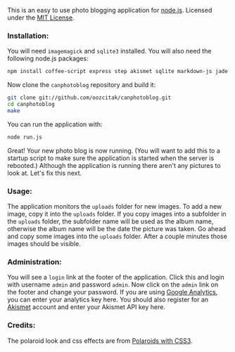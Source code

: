 This is an easy to use photo blogging application for [node.js](http://nodejs.org/). 
Licensed under the [MIT License](http://www.opensource.org/licenses/mit-license.php).

### Installation:

You will need `imagemagick` and `sqlite3` installed. You will also need the following node.js packages:

``` sh
npm install coffee-script express step akismet sqlite markdown-js jade
```

Now clone the `canphotoblog` repository and build it:

``` sh
git clone git://github.com/oozcitak/canphotoblog.git
cd canphotoblog
make
```

You can run the application with:

``` sh
node run.js
```

Great! Your new photo blog is now running. (You will want to add this to a startup script to make sure the application is started when the server is rebooted.) Although the application is running there aren't any pictures to look at. Let's fix this next.

### Usage:

The application monitors the `uploads` folder for new images. To add a new image, copy it into the `uploads` folder. If you copy images into a subfolder in the `uploads` folder, the subfolder name will be used as the album name, otherwise the album name will be the date the picture was taken. Go ahead and copy some images into the `uploads` folder. After a couple minutes those images should be visible.

### Administration:

You will see a `login` link at the footer of the application. Click this and login with username `admin` and password `admin`. Now click on the `admin` link on the footer and change your password. If you are using [Google Analytics](http://www.google.com/analytics/), you can enter your analytics key here. You should also register for an [Akismet](https://akismet.com/signup/) account and enter your Akismet API key here.

### Credits:

The polaroid look and css effects are from [Polaroids with CSS3](http://www.zurb.com/playground/css3-polaroids).


